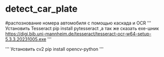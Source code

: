 # detect_car_plate
#распознование номера автомобиля с помощью каскада и OCR
'''
Установить Tesseract
pip install pytesseract ,а так же сказать exe-шник
https://digi.bib.uni-mannheim.de/tesseract/tesseract-ocr-w64-setup-5.3.3.20231005.exe
'''

'''
 Установить cv2
pip install opencv-python
'''

